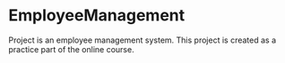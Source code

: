 # EmployeeManagement

Project is an employee management system.
This project is created as a practice part of the online course.
